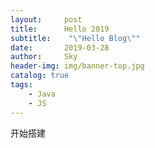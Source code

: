 ```yaml
---
layout:     post
title:      Hello 2019
subtitle:    "\"Hello Blog\""
date:       2019-03-28
author:     Sky
header-img: img/banner-top.jpg
catalog: true
tags:
    - Java
    - JS
---
```

开始搭建